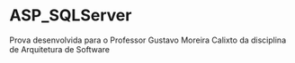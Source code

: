# ASP_SQLServer
Prova desenvolvida para o Professor Gustavo Moreira Calixto da disciplina de Arquitetura de Software
